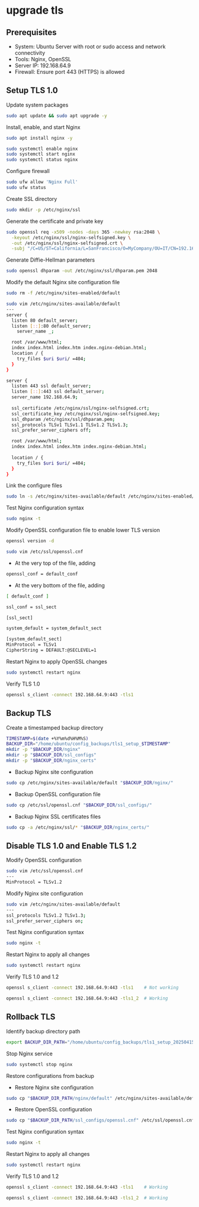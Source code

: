 # upgrade tls

## Prerequisites

- System: Ubuntu Server with root or sudo access and network connectivity
- Tools: Nginx, OpenSSL
- Server IP: 192.168.64.9
- Firewall: Ensure port 443 (HTTPS) is allowed

## Setup TLS 1.0

Update system packages

```bash
sudo apt update && sudo apt upgrade -y
```

Install, enable, and start Nginx

```bash
sudo apt install nginx -y

sudo systemctl enable nginx
sudo systemctl start nginx
sudo systemctl status nginx
```

Configure firewall

```bash
sudo ufw allow 'Nginx Full'
sudo ufw status
```

Create SSL directory

```bash
sudo mkdir -p /etc/nginx/ssl
```

Generate the certificate and private key

```bash
sudo openssl req -x509 -nodes -days 365 -newkey rsa:2048 \
  -keyout /etc/nginx/ssl/nginx-selfsigned.key \
  -out /etc/nginx/ssl/nginx-selfsigned.crt \
  -subj "/C=US/ST=California/L=SanFrancisco/O=MyCompany/OU=IT/CN=192.168.64.9"
```

Generate Diffie-Hellman parameters

```bash
sudo openssl dhparam -out /etc/nginx/ssl/dhparam.pem 2048
```

Modify the default Nginx site configuration file

```bash
sudo rm -f /etc/nginx/sites-enabled/default

sudo vim /etc/nginx/sites-available/default
---
server {
  listen 80 default_server;
  listen [::]:80 default_server;
    server_name _;

  root /var/www/html;
  index index.html index.htm index.nginx-debian.html;
  location / {
    try_files $uri $uri/ =404;
  }
}

server {
  listen 443 ssl default_server;
  listen [::]:443 ssl default_server;
  server_name 192.168.64.9;
  
  ssl_certificate /etc/nginx/ssl/nginx-selfsigned.crt;
  ssl_certificate_key /etc/nginx/ssl/nginx-selfsigned.key;
  ssl_dhparam /etc/nginx/ssl/dhparam.pem;
  ssl_protocols TLSv1 TLSv1.1 TLSv1.2 TLSv1.3;
  ssl_prefer_server_ciphers off;

  root /var/www/html;
  index index.html index.htm index.nginx-debian.html;
  
  location / {
    try_files $uri $uri/ =404;
  }
}
```

Link the configure files

```bash
sudo ln -s /etc/nginx/sites-available/default /etc/nginx/sites-enabled/default
```

Test Nginx configuration syntax

```bash
sudo nginx -t
```

Modify OpenSSL configuration file to enable lower TLS version

```bash
openssl version -d

sudo vim /etc/ssl/openssl.cnf
```

- At the very top of the file, adding

```bash
openssl_conf = default_conf
```

- At the very bottom of the file, adding

```bash
[ default_conf ]

ssl_conf = ssl_sect

[ssl_sect]

system_default = system_default_sect

[system_default_sect]
MinProtocol = TLSv1
CipherString = DEFAULT:@SECLEVEL=1
```

Restart Nginx to apply OpenSSL changes

```bash
sudo systemctl restart nginx
```

Verify TLS 1.0

```bash
openssl s_client -connect 192.168.64.9:443 -tls1
```

## Backup TLS

Create a timestamped backup directory

```bash
TIMESTAMP=$(date +%Y%m%d%H%M%S)
BACKUP_DIR="/home/ubuntu/config_backups/tls1_setup_$TIMESTAMP"
mkdir -p "$BACKUP_DIR/nginx"
mkdir -p "$BACKUP_DIR/ssl_configs"
mkdir -p "$BACKUP_DIR/nginx_certs"
```

- Backup Nginx site configuration

```bash
sudo cp /etc/nginx/sites-available/default "$BACKUP_DIR/nginx/"
```

- Backup OpenSSL configuration file

```bash
sudo cp /etc/ssl/openssl.cnf "$BACKUP_DIR/ssl_configs/"
```

- Backup Nginx SSL certificates files

```bash
sudo cp -a /etc/nginx/ssl/* "$BACKUP_DIR/nginx_certs/"
```

## Disable TLS 1.0 and Enable TLS 1.2

Modify OpenSSL configuration

```bash
sudo vim /etc/ssl/openssl.cnf
---
MinProtocol = TLSv1.2
```

Modify Nginx site configuration

```bash
sudo vim /etc/nginx/sites-available/default
---
ssl_protocols TLSv1.2 TLSv1.3;
ssl_prefer_server_ciphers on;
```

Test Nginx configuration syntax

```bash
sudo nginx -t
```

Restart Nginx to apply all changes

```bash
sudo systemctl restart nginx
```

Verify TLS 1.0 and 1.2

```bash
openssl s_client -connect 192.168.64.9:443 -tls1    # Not working

openssl s_client -connect 192.168.64.9:443 -tls1_2  # Working
```

## Rollback TLS

Identify backup directory path

```bash
export BACKUP_DIR_PATH="/home/ubuntu/config_backups/tls1_setup_20250415223857"
```

Stop Nginx service

```bash
sudo systemctl stop nginx
```

Restore configurations from backup

- Restore Nginx site configuration

```bash
sudo cp "$BACKUP_DIR_PATH/nginx/default" /etc/nginx/sites-available/default
```

- Restore OpenSSL configuration

```bash
sudo cp "$BACKUP_DIR_PATH/ssl_configs/openssl.cnf" /etc/ssl/openssl.cnf
```

Test Nginx configuration syntax

```bash
sudo nginx -t
```

Restart Nginx to apply all changes

```bash
sudo systemctl restart nginx
```

Verify TLS 1.0 and 1.2

```bash
openssl s_client -connect 192.168.64.9:443 -tls1    # Working

openssl s_client -connect 192.168.64.9:443 -tls1_2  # Working
